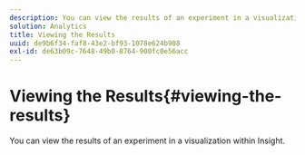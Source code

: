 ```yaml
---
description: You can view the results of an experiment in a visualization within Insight.
solution: Analytics
title: Viewing the Results
uuid: de9b6f34-faf8-43e2-bf93-1078e624b908
exl-id: de63b09c-7648-49b0-8764-900fc0e56acc
---
```

# Viewing the Results{#viewing-the-results}

You can view the results of an experiment in a visualization within Insight.

